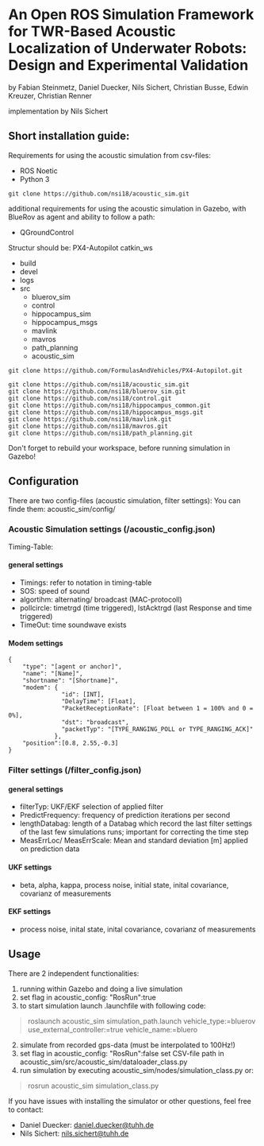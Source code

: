# An Open ROS Simulation Framework for TWR-Based Acoustic Localization of Underwater Robots: Design and Experimental Validation
by Fabian Steinmetz, Daniel Duecker, Nils Sichert, Christian Busse, Edwin Kreuzer, Christian Renner

implementation by Nils Sichert

## Short installation guide:

Requirements for using the acoustic simulation from csv-files:
- ROS Noetic
- Python 3

      
```
git clone https://github.com/nsi18/acoustic_sim.git
```
additional requirements for using the acoustic simulation in Gazebo, with BlueRov as agent and ability to follow a path:
- QGroundControl

Structur should be:
PX4-Autopilot
catkin_ws
- build
- devel
- logs
- src
  - bluerov_sim
  - control
  - hippocampus_sim
  - hippocampus_msgs
  - mavlink
  - mavros
  - path_planning
  - acoustic_sim
```
git clone https://github.com/FormulasAndVehicles/PX4-Autopilot.git
```
```
git clone https://github.com/nsi18/acoustic_sim.git
git clone https://github.com/nsi18/bluerov_sim.git
git clone https://github.com/nsi18/control.git
git clone https://github.com/nsi18/hippocampus_common.git
git clone https://github.com/nsi18/hippocampus_msgs.git
git clone https://github.com/nsi18/mavlink.git
git clone https://github.com/nsi18/mavros.git
git clone https://github.com/nsi18/path_planning.git
```

Don't forget to rebuild your workspace, before running simulation in Gazebo!

## Configuration
There are two config-files (acoustic simulation, filter settings):
You can finde them: acoustic_sim/config/

### Acoustic Simulation settings (/acoustic_config.json)
Timing-Table:

#### general settings
- Timings: refer to notation in timing-table
- SOS: speed of sound
- algortihm: alternating/ broadcast (MAC-protocoll)
- pollcircle: timetrgd (time triggered), lstAcktrgd (last Response and time triggered)
- TimeOut: time soundwave exists

#### Modem settings
```
{
    "type": "[agent or anchor]",
    "name": "[Name]",
    "shortname": "[Shortname]",
    "modem": {
               "id": [INT],
               "DelayTime": [Float],
               "PacketReceptionRate": [Float between 1 = 100% and 0 = 0%],
               "dst": "broadcast",
               "packetTyp": "[TYPE_RANGING_POLL or TYPE_RANGING_ACK]"
             },
    "position":[0.8, 2.55,-0.3]        
}
```

### Filter settings (/filter_config.json)
#### general settings
- filterTyp: UKF/EKF selection of applied filter
- PredictFrequency: frequency of prediction iterations per second
- lengthDatabag: length of a Databag which record the last filter settings of the last few simulations runs; important for correcting the time step
- MeasErrLoc/ MeasErrScale: Mean and standard deviation [m] applied on prediction data

#### UKF settings
- beta, alpha, kappa, process noise, initial state, inital covariance, covarianz of measurements

#### EKF settings
- process noise, inital state, inital covariance, covarianz of measurements


## Usage
There are 2 independent functionalities:
1. running within Gazebo and doing a live simulation
  1. set flag in acoustic_config: "RosRun":true
  2. to start simulation launch .launchfile with following code:
  >roslaunch acoustic_sim simulation_path.launch vehicle_type:=bluerov use_external_controller:=true vehicle_name:=bluero
2. simulate from recorded gps-data (must be interpolated to 100Hz!)
  1. set flag in acoustic_config: "RosRun":false
  set CSV-file path in acoustic_sim/src/acoustic_sim/dataloader_class.py
  2. run simulation by executing acoustic_sim/nodes/simulation_class.py or:
  >rosrun acoustic_sim simulation_class.py

If you have issues with installing the simulator or other questions, feel free to contact:
- Daniel Duecker: daniel.duecker@tuhh.de
- Nils Sichert: nils.sichert@tuhh.de

